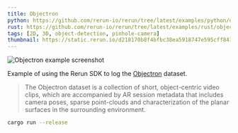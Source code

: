 ```yaml
---
title: Objectron
python: https://github.com/rerun-io/rerun/tree/latest/examples/python/objectron/main.py
rust: https://github.com/rerun-io/rerun/tree/latest/examples/rust/objectron/src/main.rs
tags: [2D, 3D, object-detection, pinhole-camera]
thumbnail: https://static.rerun.io/d218170b8f4bfbc38ea5918747e595cff841029e_objectron_480w.png
---
```


<picture>
  <source media="(max-width: 480px)" srcset="https://static.rerun.io/d218170b8f4bfbc38ea5918747e595cff841029e_objectron_480w.png">
  <source media="(max-width: 768px)" srcset="https://static.rerun.io/9a55fb96ef37bbecd2267a452cbebd85ca44d929_objectron_768w.png">
  <source media="(max-width: 1024px)" srcset="https://static.rerun.io/cc35c9685950c8201408a6588eac751df1de2d05_objectron_1024w.png">
  <source media="(max-width: 1200px)" srcset="https://static.rerun.io/70ebd9b005d5ede8fa70ddab2d0b9d0c28c103ea_objectron_1200w.png">
  <img src="https://static.rerun.io/8ea3a37e6b4af2e06f8e2ea5e70c1951af67fea8_objectron_full.png" alt="Objectron example screenshot">
</picture>

Example of using the Rerun SDK to log the [Objectron](https://github.com/google-research-datasets/Objectron) dataset.

> The Objectron dataset is a collection of short, object-centric video clips, which are accompanied by AR session metadata that includes camera poses, sparse point-clouds and characterization of the planar surfaces in the surrounding environment.

```bash
cargo run --release
```
